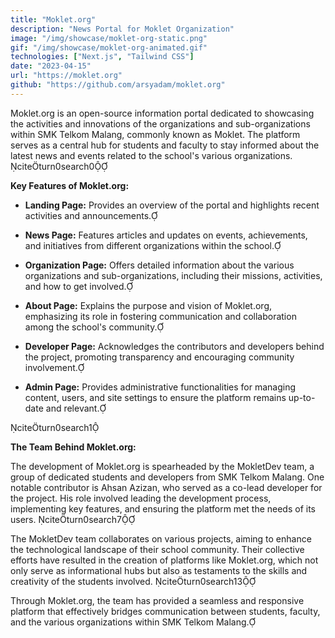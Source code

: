 ```yaml
---
title: "Moklet.org"
description: "News Portal for Moklet Organization"
image: "/img/showcase/moklet-org-static.png"
gif: "/img/showcase/moklet-org-animated.gif"
technologies: ["Next.js", "Tailwind CSS"]
date: "2023-04-15"
url: "https://moklet.org"
github: "https://github.com/arsyadam/moklet.org"
---
```


Moklet.org is an open-source information portal dedicated to showcasing the activities and innovations of the organizations and sub-organizations within SMK Telkom Malang, commonly known as Moklet. The platform serves as a central hub for students and faculty to stay informed about the latest news and events related to the school's various organizations. citeturn0search0

**Key Features of Moklet.org:**

- **Landing Page:** Provides an overview of the portal and highlights recent activities and announcements.

- **News Page:** Features articles and updates on events, achievements, and initiatives from different organizations within the school.

- **Organization Page:** Offers detailed information about the various organizations and sub-organizations, including their missions, activities, and how to get involved.

- **About Page:** Explains the purpose and vision of Moklet.org, emphasizing its role in fostering communication and collaboration among the school's community.

- **Developer Page:** Acknowledges the contributors and developers behind the project, promoting transparency and encouraging community involvement.

- **Admin Page:** Provides administrative functionalities for managing content, users, and site settings to ensure the platform remains up-to-date and relevant.

citeturn0search1

**The Team Behind Moklet.org:**

The development of Moklet.org is spearheaded by the MokletDev team, a group of dedicated students and developers from SMK Telkom Malang. One notable contributor is Ahsan Azizan, who served as a co-lead developer for the project. His role involved leading the development process, implementing key features, and ensuring the platform met the needs of its users. citeturn0search7

The MokletDev team collaborates on various projects, aiming to enhance the technological landscape of their school community. Their collective efforts have resulted in the creation of platforms like Moklet.org, which not only serve as informational hubs but also as testaments to the skills and creativity of the students involved. citeturn0search13

Through Moklet.org, the team has provided a seamless and responsive platform that effectively bridges communication between students, faculty, and the various organizations within SMK Telkom Malang.
